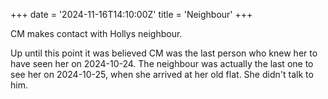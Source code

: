 +++
date = '2024-11-16T14:10:00Z'
title = 'Neighbour'
+++

CM makes contact with Hollys neighbour.

Up until this point it was believed CM was the last person who knew her to have seen her on 2024-10-24.
The neighbour was actually the last one to see her on 2024-10-25, when she arrived at her old flat.
She didn't talk to him.
